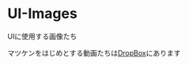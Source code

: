 # UI-Images
UIに使用する画像たち

マツケンをはじめとする動画たちは[DropBox](https://www.dropbox.com/scl/fo/1a38q61ambxbyy4phgw2a/h?rlkey=amrsd3171t1entkgagydmksq3&dl=0)にあります